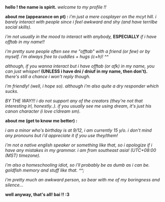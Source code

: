 **hello ! the name is spirit.**
*welcome to my profile !!*

**about me (appearance on pt) :**
*i'm just a mere cosplayer on the mcyt hill. i barely interact with people since i feel awkward and shy (and have terrilbe social skills).*

*i'm not usually in the mood to interact with anybody,* **ESPECIALLY** *if i have offtab in my name!!*

*i'm pretty sure people often see me "offtab" with a friend (or few) or by myself. i'm always free to cuddles + hugs (c+h)! ^^*

*although, if you wanna interact but i have offtab (or afk) in my name, you can just whisper!* **(UNLESS i have dni / dniuf in my name, then don't).** *there's still a chance i won't reply though.*

*i'm friendly! (well, i hope so). although i'm also quite a dry responder which sucks.*

*BY THE WAY!!! i do not support any of the creators (they're not that interesting irl, honestly..). if you usually see me using dream, it's just his canon character (i love c!dream sm).*

**about me (get to know me better) :**

*i am a minor who's birthday is at 9/12, i am currently 15 y/o. i don't mind any pronouns but i'd appreciate it if you use they/them!*

*i'm not a native english speaker or something like that, so i apologize if i have any mistakes in my grammar. i am from southeast asia! (UTC+08:00 (MST) timezone).*

*i'm also a homeschooling idiot, so i'll probably be as dumb as i can be. goldfish memory and stuff like that. ^^;*

*i'm pretty much an awkward person, so bear with me of my boringness and silence...*

**well anyway, that's all! bai !! :3**
